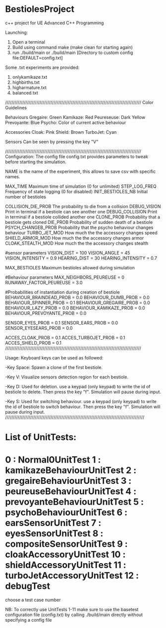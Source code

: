 # BestiolesProject
c++ project for UE Advanced C++ Programming

Launching:
1) Open a terminal
2) Build using command make (make clean for starting again)
2) run .\/build/main 
or
 .\/build/main [Directory to custom config file:DEFAULT=config.txt]


Some .txt experiments are provided:
1) onlykamikaze.txt
2) highbirths.txt
3) higharmature.txt
4) balanced.txt

///////////////////////////////////////////////////////////////////////////////////////
Color Guidelines

Behaviours
Gregaire: Green
Kamikaze: Red
Peureseuse: Dark Yellow
Prevoyante: Blue
Psycho: Color of current active behaviour

Accessories
Cloak: Pink
Shield: Brown
TurboJet: Cyan

Sensors
Can be seen by pressing the key "V"

///////////////////////////////////////////////////////////////////////////////////////
Configuration:
The config file config.txt provides parameters to tweak before starting the simulation.

NAME is the name of the experiment, this allows to save csv with specific names.

MAX_TIME Maximum time of simulation (0 for unlimited)
STEP_LOG_FREQ Frequency of state logging (0 for disabled)
INIT_BESTIOLES_NB Initial number of bestioles

COLLISION_DIE_PROB The probability to die from a collision
DEBUG_VISION Print in terminal if a bestiole can see another one
DEBUG_COLLISION Print in terminal if a bestiole collided another one
CLONE_PROB Probability that a bestiole gets cloned
DIE_PROB Probability of sudden death of a bestiole
PSYCH_CHANGEB_PROB Probability that the psycho behaviour changes behaviour
TURBO_JET_MOD How much the the accessory changes speed
SHIELD_ARMOR_MOD How much the the accessory changes armor
CLOAK_STEALTH_MOD How much the the accessory changes stealth

#sensor parameters
VISION_DIST = 100
VISION_ANGLE = 45
VISION_INTENSITY = 0.9
HEARING_DIST = 30
HEARING_INTENSITY = 0.7

MAX_BESTIOLES Maximum bestioles allowed during simulation

#Behaviour parameters
MAX_NEIGHBORS_PEUREUSE = 0
RUNAWAY_FACTOR_PEUREUSE = 3.0



#Probabilities of instantiation during creation of bestiole
BEHAVIOUR_BRAINDEAD_PROB = 0.0
BEHAVIOUR_DUMB_PROB = 0.0
BEHAVIOUR_SPINNER_PROB = 0.1
BEHAVIOUR_GREGAIRE_PROB = 0.0
BEHAVIOUR_LAZY_PROB = 0.0
BEHAVIOUR_KAMIKAZE_PROB = 0.0
BEHAVIOUR_PREVOYANTE_PROB = 0.0


SENSOR_EYES_PROB = 0.1
SENSOR_EARS_PROB = 0.0
SENSOR_EYESEARS_PROB = 0.0

ACCES_CLOAK_PROB = 0.1
ACCES_TURBOJET_PROB = 0.1
ACCES_SHIELD_PROB = 0.1
///////////////////////////////////////////////////////////////////////////////////////

Usage:
Keyboard keys can be used as followed:

-Key Space: Spawn a clone of the first bestiole.

-Key V: Visualize sensors detection region for each bestiole.

-Key D: Used for deletion. use a keypad (only keypad) to write the id of bestiole to delete. 
Then press the key "f". Simulation will pause during input.

-Key S: Used for switching behaviour. use a keypad (only keypad) to write the id of bestiole to switch behaviour. 
Then press the key "f". Simulation will pause during input.
/////////////////////////////////////////////////////////////////////////////////////////

List of UnitTests:
==============================
0 : Normal0UnitTest 
1 : kamikazeBehaviourUnitTest
2 : gregaireBehaviourUnitTest
3 : peureuseBehaviourUnitTest
4 : prevoyanteBehaviourUnitTest
5 : psychoBehaviourUnitTest
6 : earsSensorUnitTest
7 : eyesSensorUnitTest
8 : compositeSensorUnitTest
9 : cloakAccessoryUnitTest
10 : shieldAccessoryUnitTest
11 : turboJetAccessoryUnitTest
12 : debugTest
==============================
choose a test case number 

NB: To correctly use UnitTests 1-11 make sure to use the basetest configuration file (config.txt) by calling ./build/main directly without specifying a config file
